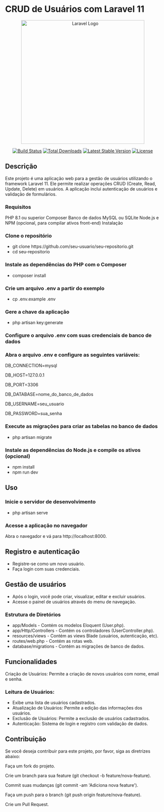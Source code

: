 # CRUD de Usuários com Laravel 11
<p align="center"><a href="https://laravel.com" target="_blank"><img src="https://raw.githubusercontent.com/laravel/art/master/logo-lockup/5%20SVG/2%20CMYK/1%20Full%20Color/laravel-logolockup-cmyk-red.svg" width="400" alt="Laravel Logo"></a></p>

<p align="center">
<a href="https://github.com/laravel/framework/actions"><img src="https://github.com/laravel/framework/workflows/tests/badge.svg" alt="Build Status"></a>
<a href="https://packagist.org/packages/laravel/framework"><img src="https://img.shields.io/packagist/dt/laravel/framework" alt="Total Downloads"></a>
<a href="https://packagist.org/packages/laravel/framework"><img src="https://img.shields.io/packagist/v/laravel/framework" alt="Latest Stable Version"></a>
<a href="https://packagist.org/packages/laravel/framework"><img src="https://img.shields.io/packagist/l/laravel/framework" alt="License"></a>
</p>

## Descrição
Este projeto é uma aplicação web para a gestão de usuários utilizando o framework Laravel 11. Ele permite realizar operações CRUD (Create, Read, Update, Delete) em usuários. A aplicação inclui autenticação de usuários e validação de formulários.

### Requisitos
PHP 8.1 ou superior
Composer
Banco de dados MySQL ou SQLite
Node.js e NPM (opcional, para compilar ativos front-end)
Instalação

### Clone o repositório

<ul>
    <li>git clone https://github.com/seu-usuario/seu-repositorio.git</li>
    <li>cd seu-repositorio</li>
</ul>
        
    
### Instale as dependências do PHP com o Composer

<ul>
    <li>composer install</li>
</ul>

### Crie um arquivo .env a partir do exemplo

<ul>
    <li>cp .env.example .env</li>
</ul>

### Gere a chave da aplicação

<ul>
    <li>php artisan key:generate</li>
</ul>

### Configure o arquivo .env com suas credenciais de banco de dados

### Abra o arquivo .env e configure as seguintes variáveis:

<p>DB_CONNECTION=mysql
<p>DB_HOST=127.0.0.1
<p>DB_PORT=3306
<p>DB_DATABASE=nome_do_banco_de_dados
<p>DB_USERNAME=seu_usuario
<p>DB_PASSWORD=sua_senha

### Execute as migrações para criar as tabelas no banco de dados

<ul>
    <li>php artisan migrate</li>
</ul>

### Instale as dependências do Node.js e compile os ativos (opcional)

<ul>
    <li>npm install</li>
    <li>npm run dev</li>
</ul>

## Uso

### Inicie o servidor de desenvolvimento

<ul>
    <li>php artisan serve</li>
</ul>

### Acesse a aplicação no navegador

Abra o navegador e vá para http://localhost:8000.

## Registro e autenticação

<ul>
    <li>Registre-se como um novo usuário.</li>
    <li>Faça login com suas credenciais.</li>
</ul>

## Gestão de usuários

<ul>
    <li>Após o login, você pode criar, visualizar, editar e excluir usuários.</li>
    <li>Acesse o painel de usuários através do menu de navegação.</li>
</ul>

### Estrutura de Diretórios

<ul>
    <li>app/Models - Contém os modelos Eloquent (User.php).</li>
    <li>app/Http/Controllers - Contém os controladores (UserController.php).</li>
    <li>resources/views - Contém as views Blade (usuários, autenticação, etc).</li>
    <li>routes/web.php - Contém as rotas web.</li>
    <li>database/migrations - Contém as migrações de banco de dados.</li>
</ul>

## Funcionalidades
Criação de Usuários: Permite a criação de novos usuários com nome, email e senha.

### Leitura de Usuários: 

<ul>
    <li>Exibe uma lista de usuários cadastrados.</li>
    <li>Atualização de Usuários: Permite a edição das informações dos usuários.</li>
    <li>Exclusão de Usuários: Permite a exclusão de usuários cadastrados.</li>
    <li>Autenticação: Sistema de login e registro com validação de dados.</li>
</ul>

## Contribuição
<p>Se você deseja contribuir para este projeto, por favor, siga as diretrizes abaixo:

<p>Faça um fork do projeto.
<p>Crie um branch para sua feature (git checkout -b feature/nova-feature).
<p>Commit suas mudanças (git commit -am 'Adiciona nova feature').
<p>Faça um push para o branch (git push origin feature/nova-feature).
<p>Crie um Pull Request.
